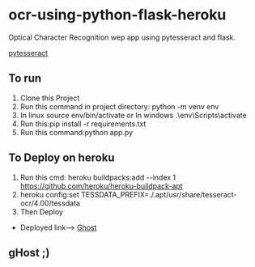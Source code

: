 # ocr-using-python-flask-heroku
Optical Character Recognition wep app using pytesseract and flask.

[pytesseract](https://pypi.org/project/pytesseract/)
## To run

1. Clone this Project
2. Run this command in project directory: python -m venv env
3. In linux source env/bin/activate or In windows .\env\Scripts\activate
4. Run this:pip install -r requirements.txt
5. Run this command:python app.py

## To Deploy on heroku
1. Run this cmd: heroku buildpacks:add --index 1 https://github.com/heroku/heroku-buildpack-apt
2. heroku config:set TESSDATA_PREFIX=./.apt/usr/share/tesseract-ocr/4.00/tessdata
3. Then Deploy

* Deployed link--> [Ghost](https://ghost-ocr-text.herokuapp.com/)

## gHost ;)

